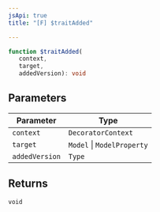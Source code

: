 ```yaml
---
jsApi: true
title: "[F] $traitAdded"

---
```

```ts
function $traitAdded(
   context, 
   target, 
   addedVersion): void
```

## Parameters

| Parameter | Type |
| ------ | ------ |
| `context` | `DecoratorContext` |
| `target` | `Model` \| `ModelProperty` |
| `addedVersion` | `Type` |

## Returns

`void`
